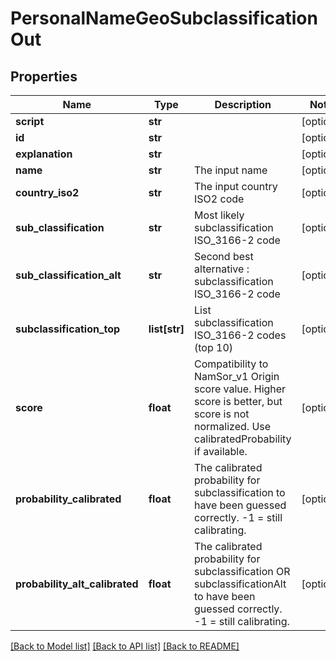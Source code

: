 # PersonalNameGeoSubclassificationOut

## Properties
Name | Type | Description | Notes
------------ | ------------- | ------------- | -------------
**script** | **str** |  | [optional] 
**id** | **str** |  | [optional] 
**explanation** | **str** |  | [optional] 
**name** | **str** | The input name | [optional] 
**country_iso2** | **str** | The input country ISO2 code | [optional] 
**sub_classification** | **str** | Most likely subclassification ISO_3166-2 code | [optional] 
**sub_classification_alt** | **str** | Second best alternative : subclassification ISO_3166-2 code | [optional] 
**subclassification_top** | **list[str]** | List subclassification ISO_3166-2 codes (top 10) | [optional] 
**score** | **float** | Compatibility to NamSor_v1 Origin score value. Higher score is better, but score is not normalized. Use calibratedProbability if available.  | [optional] 
**probability_calibrated** | **float** | The calibrated probability for subclassification to have been guessed correctly. -1 &#x3D; still calibrating.  | [optional] 
**probability_alt_calibrated** | **float** | The calibrated probability for subclassification OR subclassificationAlt to have been guessed correctly. -1 &#x3D; still calibrating.  | [optional] 

[[Back to Model list]](../README.md#documentation-for-models) [[Back to API list]](../README.md#documentation-for-api-endpoints) [[Back to README]](../README.md)


